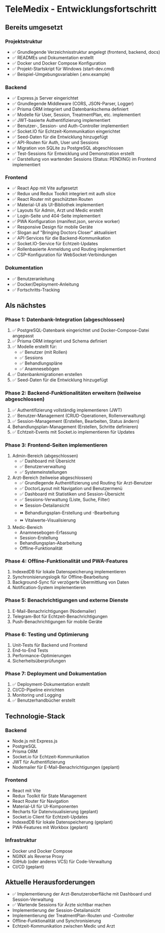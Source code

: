 # TeleMedix - Entwicklungsfortschritt

## Bereits umgesetzt

### Projektstruktur
- ✅ Grundlegende Verzeichnisstruktur angelegt (frontend, backend, docs)
- ✅ READMEs und Dokumentation erstellt
- ✅ Docker und Docker Compose Konfiguration
- ✅ Projekt-Startskript für Windows (start-dev.cmd)
- ✅ Beispiel-Umgebungsvariablen (.env.example)

### Backend
- ✅ Express.js Server eingerichtet
- ✅ Grundlegende Middleware (CORS, JSON-Parser, Logger)
- ✅ Prisma ORM integriert und Datenbankschema definiert
- ✅ Modelle für User, Session, TreatmentPlan, etc. implementiert
- ✅ JWT-basierte Authentifizierung implementiert
- ✅ Benutzer-, Session- und Auth-Controller implementiert
- ✅ Socket.IO für Echtzeit-Kommunikation eingerichtet
- ✅ Seed-Daten für die Entwicklung hinzugefügt
- ✅ API-Routen für Auth, User und Sessions
- ✅ Migration von SQLite zu PostgreSQL abgeschlossen
- ✅ Test-Sessions für Entwicklung und Demonstration erstellt
- ✅ Darstellung von wartenden Sessions (Status: PENDING) im Frontend implementiert

### Frontend
- ✅ React App mit Vite aufgesetzt
- ✅ Redux und Redux Toolkit integriert mit auth slice
- ✅ React Router mit geschützten Routen
- ✅ Material-UI als UI-Bibliothek implementiert
- ✅ Layouts für Admin, Arzt und Medic erstellt
- ✅ Login-Seite und 404-Seite implementiert
- ✅ PWA Konfiguration (manifest.json, service worker)
- ✅ Responsive Design für mobile Geräte
- ✅ Slogan auf "Bringing Doctors Closer" aktualisiert
- ✅ API-Services für die Backend-Kommunikation
- ✅ Socket.IO-Service für Echtzeit-Updates
- ✅ Rollenbasierte Anmeldung und Routing implementiert
- ✅ CSP-Konfiguration für WebSocket-Verbindungen

### Dokumentation
- ✅ Benutzeranleitung
- ✅ Docker/Deployment-Anleitung
- ✅ Fortschritts-Tracking

## Als nächstes

### Phase 1: Datenbank-Integration (abgeschlossen)
1. ✅ PostgreSQL-Datenbank eingerichtet und Docker-Compose-Datei angepasst
2. ✅ Prisma ORM integriert und Schema definiert
3. ✅ Modelle erstellt für:
   - ✅ Benutzer (mit Rollen)
   - ✅ Sessions
   - ✅ Behandlungspläne
   - ✅ Anamnesebögen
4. ✅ Datenbankmigrationen erstellen
5. ✅ Seed-Daten für die Entwicklung hinzugefügt

### Phase 2: Backend-Funktionalitäten erweitern (teilweise abgeschlossen)
1. ✅ Authentifizierung vollständig implementieren (JWT)
2. ✅ Benutzer-Management (CRUD-Operationen, Rollenverwaltung)
3. ✅ Session-Management (Erstellen, Bearbeiten, Status ändern)
4. Behandlungsplan-Management (Erstellen, Schritte definieren)
5. ✅ Echtzeit-Events mit Socket.io implementieren für Updates

### Phase 3: Frontend-Seiten implementieren
1. Admin-Bereich (abgeschlossen)
   - ✅ Dashboard mit Übersicht
   - ✅ Benutzerverwaltung
   - ✅ Systemeinstellungen
2. Arzt-Bereich (teilweise abgeschlossen)
   - ✅ Grundlegende Authentifizierung und Routing für Arzt-Benutzer
   - ✅ DoctorLayout mit Navigation und Benutzermenü
   - ✅ Dashboard mit Statistiken und Session-Übersicht
   - ✅ Sessions-Verwaltung (Liste, Suche, Filter)
   - ⏩ Session-Detailansicht
   - ⏩ Behandlungsplan-Erstellung und -Bearbeitung
   - ⏩ Vitalwerte-Visualisierung
3. Medic-Bereich
   - Anamnesebogen-Erfassung
   - Session-Erstellung
   - Behandlungsplan-Abarbeitung
   - Offline-Funktionalität

### Phase 4: Offline-Funktionalität und PWA-Features
1. IndexedDB für lokale Datenspeicherung implementieren
2. Synchronisierungslogik für Offline-Bearbeitung
3. Background-Sync für verzögerte Übermittlung von Daten
4. Notification-System implementieren

### Phase 5: Benachrichtigungen und externe Dienste
1. E-Mail-Benachrichtigungen (Nodemailer)
2. Telegram-Bot für Echtzeit-Benachrichtigungen
3. Push-Benachrichtigungen für mobile Geräte

### Phase 6: Testing und Optimierung
1. Unit-Tests für Backend und Frontend
2. End-to-End Tests
3. Performance-Optimierungen
4. Sicherheitsüberprüfungen

### Phase 7: Deployment und Dokumentation
1. ✅ Deployment-Dokumentation erstellt
2. CI/CD-Pipeline einrichten
3. Monitoring und Logging
4. ✅ Benutzerhandbücher erstellt

## Technologie-Stack

### Backend
- Node.js mit Express.js
- PostgreSQL
- Prisma ORM
- Socket.io für Echtzeit-Kommunikation
- JWT für Authentifizierung
- Nodemailer für E-Mail-Benachrichtigungen (geplant)

### Frontend
- React mit Vite
- Redux Toolkit für State Management
- React Router für Navigation
- Material-UI für UI-Komponenten
- Recharts für Datenvisualisierung (geplant)
- Socket.io Client für Echtzeit-Updates
- IndexedDB für lokale Datenspeicherung (geplant)
- PWA-Features mit Workbox (geplant)

### Infrastruktur
- Docker und Docker Compose
- NGINX als Reverse Proxy
- GitHub (oder anderes VCS) für Code-Verwaltung
- CI/CD (geplant)

## Aktuelle Herausforderungen
- ✅ Implementierung der Arzt-Benutzeroberfläche mit Dashboard und Session-Verwaltung
- ✅ Wartende Sessions für Ärzte sichtbar machen
- Implementierung der Session-Detailansicht
- Implementierung der TreatmentPlan-Routen und -Controller
- Offline-Funktionalität und Synchronisierung
- Echtzeit-Kommunikation zwischen Medic und Arzt 